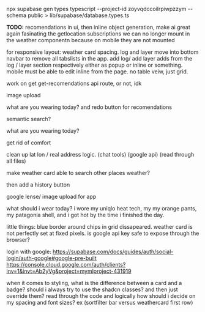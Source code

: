 npx supabase gen types typescript --project-id zoyvqdccoilrpiwpzzym --schema public > lib/supabase/database.types.ts


**TODO:**
recomendations in ui, then inline object generation, make ai great again
fasinating the getlocation subscriptions we can no longer mount in the weather componentn because on mobile they are not mounted

for responsive layout: weather card spacing. 
log and layer move into bottom navbar to remove all tabslists in the app. add log/ add layer adds from the log / layer section respectively either as popup or inline or something. mobile must be able to edit inline from the page. no table veiw, just grid.


work on get get-recomendations api route, or not, idk

image upload

what are you wearing today? and redo button for recomendations

semantic search?

what are you wearing today?

get rid of comfort

clean up lat lon / real address logic. (chat tools) (google api) (read through all files)

make weather card able to search other places weather?

then add a history button

google lense/ image upload for app

what should i wear today?
i wore my uniqlo heat tech, my my orange pants, my patagonia shell, and i got hot by the time i finished the day.

little things: blue border around chips in grid dissapeared. weather card is not perfectly set at fixed pixels. is google api key safe to expose through the browser?


login with google:
https://supabase.com/docs/guides/auth/social-login/auth-google#google-pre-built
https://console.cloud.google.com/auth/clients?inv=1&invt=Ab2yVg&project=mymlproject-431919

when it comes to styling, what is the difference between a card and a badge? should i always try to use the shadcn classes? and then just override them?
read through the code
and logically how should i decide on my spacing and font sizes? ex (sortfilter bar versus weathercard first row)